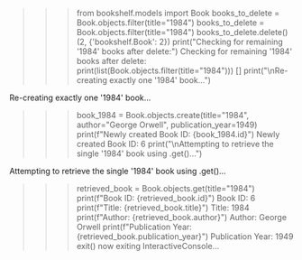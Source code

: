 
>>> from bookshelf.models import Book
>>> books_to_delete = Book.objects.filter(title="1984")
>>> books_to_delete = Book.objects.filter(title="1984")
>>> books_to_delete.delete()
(2, {'bookshelf.Book': 2})
>>> print("Checking for remaining '1984' books after delete:")
Checking for remaining '1984' books after delete:
>>> print(list(Book.objects.filter(title="1984")))
[]
>>> print("\nRe-creating exactly one '1984' book...")

Re-creating exactly one '1984' book...
>>> book_1984 = Book.objects.create(title="1984", author="George Orwell", publication_year=1949)
>>> print(f"Newly created Book ID: {book_1984.id}")
Newly created Book ID: 6
>>> print("\nAttempting to retrieve the single '1984' book using .get()...")

Attempting to retrieve the single '1984' book using .get()...
>>> retrieved_book = Book.objects.get(title="1984")
>>> print(f"Book ID: {retrieved_book.id}")
Book ID: 6
>>> print(f"Title: {retrieved_book.title}")
Title: 1984
>>> print(f"Author: {retrieved_book.author}")
Author: George Orwell
>>> print(f"Publication Year: {retrieved_book.publication_year}")
Publication Year: 1949
>>> exit()
now exiting InteractiveConsole...